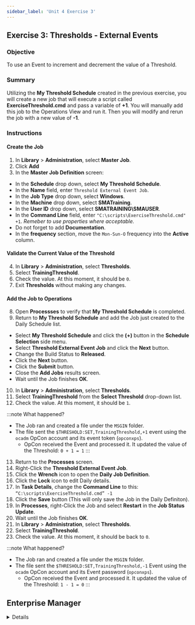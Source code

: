 ```yaml
---
sidebar_label: 'Unit 4 Exercise 3'
---
```


## Exercise 3: Thresholds - External Events

### Objective 

To use an Event to increment and decrement the value of a Threshold.

### Summary

Utilizing the **My Threshold Schedule** created in the previous exercise, you will create a new job that will execute a script called **ExerciseThreshold.cmd** and pass a variable of **+1**. You will manually add this job to the Operations View and run it. Then you will modify and rerun the job with a new value of **-1**.

### Instructions

#### Create the Job

1.	In **Library** > **Administration**, select **Master Job**.
2.  Click **Add**
3.	In the **Master Job Definition** screen:
* In the **Schedule** drop down, select **My Threshold Schedule**.
* In the **Name** field, enter ```Threshold External Event Job```.
* In the **Job Type** drop down, select **Windows**.
* In the **Machine** drop down, select **SMATraining**.
* In the **User ID** drop down, select **SMATRAINING\SMAUSER**.
* In the **Command Line** field, enter ```"C:\scripts\ExerciseThreshold.cmd" +1```. _Remeber to use properties where acceptable._
* Do not forget to add **Documentation**.
* In the **frequency** section, move the ```Mon-Sun-O``` frequency into the **Active** column.
  
#### Validate the Current Value of the Threshold

4.	In **Library** > **Administration**, select **Thresholds**.
5.	Select **TrainingThreshold**.
6.	Check the value. At this moment, it should be ```0```.
7.  Exit **Thresholds** without making any changes.

#### Add the Job to Operations

8.	Open **Processses** to verify that **My Threshold Schedule** is completed.
9. Return to **My Threshold Schedule** and add the Job just created to the Daily Schedule list.
* Select **My Threshold Schedule** and click the **(+)** button in the **Schedule Selection** side menu.
* Select **Threshold External Event Job** and click the **Next** button.
* Change the Build Status to **Released**.
* Click the **Next** button.
* Click the **Submit** button.
* Close the **Add Jobs** results screen.
* Wait until the Job finishes **OK**.
10.	In **Library** > **Administration**, select **Thresholds**.
11.	Select **TrainingThreshold** from the **Select Threshold** drop-down list.
12.	Check the value. At this moment, it should be ```1```. 

:::note
What happened?
* The Job ran and created a file under the ```MSGIN``` folder. 
* The file sent the ```$THRESHOLD:SET,TrainingThreshold,+1``` event using the ```ocadm``` OpCon account and its event token (```opconxps```).
  * OpCon received the Event and processed it. It updated the value of the Threshold: ```0 + 1 = 1```
:::

13.	Return to the **Processes** screen.
14.	Right-Click the **Threshold External Event Job**.
15. Click the **Wrench** icon to open the **Daily Job Definition**.
16. Click the **Lock** icon to edit Daily details.
17.	In **Task Details**, change the **Command Line** to this: ```“C:\scripts\ExerciseThreshold.cmd” -1```
18.	Click the **Save** button (This will only save the Job in the Daily Definiton).
19.	In **Processes**, right-Click the Job and select **Restart** in the **Job Status Update**.
20.	Wait until the Job finishes **OK**.
21.	In **Library** > **Administration**, select **Thresholds**.
22.	Select **TrainingThreshold**.
23.	Check the value. At this moment, it should be back to ```0```. 

:::note
What happened?
* The Job ran and created a file under the ```MSGIN``` folder. 
* The file sent the ```$THRESHOLD:SET,TrainingThreshold,-1``` Event using the ```ocadm``` OpCon account and its Event password (```opconxps```).
  * OpCon received the Event and processed it. It updated the value of the Threshold: ```1 - 1 = 0```
:::



## Enterprise Manager

<details>


:::tip [Walkthrough Video - Unit 4 Exercise 3](../static/videobasic/U4E3.mp4)

:::


1.	Open **Enterprise Manager**.
2.	Under the **Administration** topic, Double-Click **Job Master**.
3.	Select **My Threshold Schedule** from the Schedule drop-down list.
4.	Click the **Add** button on the **Job Master** toolbar.
5.	Add a new Job named **Threshold External Event Job**.
6.	Setup this Job to run the **script** named ```ExerciseThreshold.cmd```, passing ```+1``` as a parameter:
	* The command line must be: 
	```
	“C:\scripts\ExerciseThreshold.cmd” +1
	```
	* The Job will run on the ```SMATraining``` machine
	* Use the ```SMATRAINING\SMAUSER``` User ID 
	* Add the ```Example-Mon-Sun-O``` Frequency to the Job (refer to Job definition in Unit 1 for help).
	* Do not forget to add **Documentation**.
7.	Under **Administration**, Double-Click **Thresholds**.
8.	Select **TrainingThreshold** from the **Select Threshold** drop-down list.
9.	Check the value. At this moment, it should be ```0```.
10.	Close the **Thresholds** tab.
11.	Open one of the Operations view (**Matrix** or **List**).
12.	Check if the **My Threshold Schedule** is Completed.
	* If it is not Completed, Cancel all the Jobs.
	* Wait until the Schedule is **Completed**.
13.	Right-Click the **My Threshold Schedule> Maintenance> Add Jobs**.
14.	Check the checkbox for the **Threshold External Event Job** and then click **Add Job**.
15.	Select the **Released** radio button and click **Yes**.
16.	Click **Close**.
17.	Wait until the Job finishes **OK**.
18.	Under **Administration**, Double-Click **Thresholds**.
19.	Select **TrainingThreshold** from the **Select Threshold** drop-down list.
20.	Check the value. At this moment, it should be ```1```. What happened?
	* The Job ran and created a file under the ```MSGIN``` folder. The file sent the ```$THRESHOLD:SET,TrainingThreshold,+1``` Event using the ```ocadm``` OpCon account and its Event password (```opconxps```).
	* OpCon received the Event and processed it. It updated the value of the Threshold: ```0 + 1 = 1```
21.	Close the Thresholds tab.
22.	Go back to one of your **Operations Views**.
23.	Right-Click the **Threshold External Event Job> Maintenance> Edit Daily Job**.
24.	Change the **Command Line** to this: ```“C:\scripts\ExerciseThreshold.cmd” -1```
25.	Click the **Save** button in the **Daily Job** toolbar (_Do not save the Job to the Master_).
26.	Close the Job Daily (**Threshold External Event Job**) tab.
27.	Right-Click the Job and select **Restart**.
28.	Wait until the Job finishes **OK**.
29.	Under **Administration**, Double-Click **Thresholds**.
30.	Select **TrainingThreshold** from the **Select Threshold** drop-down list.
31.	Check the value. At this moment, it should be back to ```0```. What happened?
	* The Job ran and created a file under the ```MSGIN``` folder. The file sent the ```$THRESHOLD:SET,TrainingThreshold,-1``` Event using the ```ocadm``` OpCon account and its Event password (```opconxps```).
	* OpCon received the Event and processed it. It updated the value of the Threshold: ```1 - 1 = 0```
32.	Close the **Thresholds** tab.

</details>